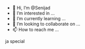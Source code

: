 - 👋 Hi, I’m @Senijad
- 👀 I’m interested in ...
- 🌱 I’m currently learning ...
- 💞️ I’m looking to collaborate on ...
- 📫 How to reach me ...

<!---
Senijad/Senijad is a ✨ special ✨ repository because its `README.md` (this file) appears on your GitHub profile.
You can click the Preview link to take a look at your changes.
--->
ja special 
